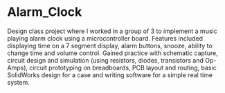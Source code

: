 # Alarm_Clock
Design class project where I worked in a group of 3 to implement a music playing alarm clock using a microcontroller board.
Features included displaying time on a 7 segment display, alarm buttons, snooze, ability to change time
and volume control. Gained practice with schematic capture, circuit design and simulation (using
resistors, diodes, transistors and Op-Amps), circuit prototyping on breadboards, PCB layout and routing,
basic SolidWorks design for a case and writing software for a simple real time system.
